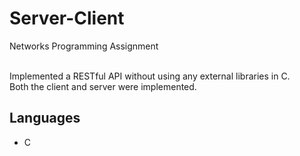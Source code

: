 # Server-Client
Networks Programming Assignment<br /><br />

Implemented a RESTful API without using any external libraries in C.<br />
Both the client and server were implemented.


## Languages
- C
